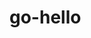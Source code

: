 # go-hello


<script src="https://gist.github.com/siddontang/8cf79aebeb8d26a609ad853e5e25c40c.js"></script>
